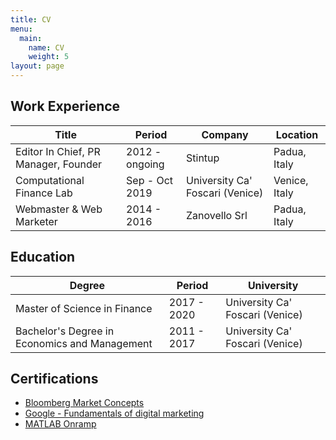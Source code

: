 ```yaml
---
title: CV
menu:
  main:
    name: CV
    weight: 5
layout: page
---
```

## Work Experience

| **Title**                            | **Period**     | **Company**                     | **Location**  |
| ------------------------------------ | -------------- | ------------------------------- | ------------- |
| Editor In Chief, PR Manager, Founder | 2012 - ongoing | Stintup                         | Padua, Italy  |
| Computational Finance Lab            | Sep - Oct 2019 | University Ca' Foscari (Venice) | Venice, Italy |
| Webmaster & Web Marketer             | 2014 - 2016    | Zanovello Srl                   | Padua, Italy  |

## Education

| **Degree**                                    | **Period**  | **University**                  |
| --------------------------------------------- | ----------- | ------------------------------- |
| Master of Science in Finance                  | 2017 - 2020 | University Ca' Foscari (Venice) |
| Bachelor's Degree in Economics and Management | 2011 - 2017 | University Ca' Foscari (Venice) |

## Certifications

* [Bloomberg Market Concepts](https://franzpisto.com/BMC.pdf)
* [Google - Fundamentals of digital marketing](https://franzpisto.com/Google%20-%20Fondamenti%20di%20Marketing%20Digitale.pdf)
* [MATLAB Onramp](https://franzpisto.com/MATLAB%20Onramp.pdf)